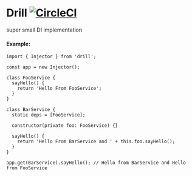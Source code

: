 # Drill [![CircleCI](https://circleci.com/gh/deebloo/drill.svg?style=svg)](https://circleci.com/gh/deebloo/drill)

super small DI implementation

#### Example:
```TS
import { Injector } from 'drill';

const app = new Injector();

class FooService {
  sayHello() {
    return 'Hello From FooService'; 
  }
}

class BarService {
  static deps = [FooService];
  
  constructor(private foo: FooService) {}
  
  sayHello() {
    return 'Hello From BarService and ' + this.foo.sayHello();
  }
}

app.get(BarService).sayHello(); // Hello from BarService and Hello from FooService
```
